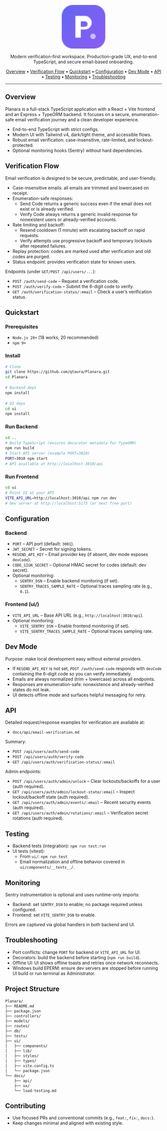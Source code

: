 <p align="center">
  <a href="https://github.com/qtaura/Planara" aria-label="Planara">
    <img src="ui/assets/planara-logo.svg" width="140" alt="Planara logo" />
  </a>
</p>

<p align="center">
  Modern verification-first workspace. Production-grade UX, end-to-end TypeScript, and secure email-based onboarding.
</p>

<p align="center">
  <a href="#overview">Overview</a> •
  <a href="#verification-flow">Verification Flow</a> •
  <a href="#quickstart">Quickstart</a> •
  <a href="#configuration">Configuration</a> •
  <a href="#dev-mode">Dev Mode</a> •
  <a href="#api">API</a> •
  <a href="#testing">Testing</a> •
  <a href="#monitoring">Monitoring</a> •
  <a href="#troubleshooting">Troubleshooting</a>
</p>

---

## Overview
Planara is a full-stack TypeScript application with a React + Vite frontend and an Express + TypeORM backend. It focuses on a secure, enumeration-safe email verification journey and a clean developer experience.

- End-to-end TypeScript with strict configs.
- Modern UI with Tailwind v4, dark/light theme, and accessible flows.
- Robust email verification: case-insensitive, rate-limited, and lockout-protected.
- Optional monitoring hooks (Sentry) without hard dependencies.


## Verification Flow
Email verification is designed to be secure, predictable, and user-friendly.

- Case-insensitive emails: all emails are trimmed and lowercased on receipt.
- Enumeration-safe responses:
  - Send Code returns a generic success even if the email does not exist or is already verified.
  - Verify Code always returns a generic invalid response for nonexistent users or already-verified accounts.
- Rate limiting and backoff:
  - Resend cooldown (1 minute) with escalating backoff on rapid requests.
  - Verify attempts use progressive backoff and temporary lockouts after repeated failures.
- Replay protection: codes are marked used after verification and old codes are purged.
- Status endpoint: provides verification state for known users.

Endpoints (under `GET/POST /api/users/...`):
- `POST /auth/send-code` – Request a verification code.
- `POST /auth/verify-code` – Submit the 6-digit code to verify.
- `GET /auth/verification-status/:email` – Check a user’s verification status.


## Quickstart
### Prerequisites
- `Node.js 20+` (18 works, 20 recommended)
- `npm 9+`

### Install
```bash
# Clone
git clone https://github.com/qtaura/Planara.git
cd Planara

# Backend deps
npm install

# UI deps
cd ui
npm install
```

### Run Backend
```bash
cd ..
# Build TypeScript (ensures decorator metadata for TypeORM)
npm run build
# Start API server (example PORT=3010)
PORT=3010 npm start
# API available at http://localhost:3010/api
```

### Run Frontend
```bash
cd ui
# Point UI at your API
VITE_API_URL=http://localhost:3010/api npm run dev
# Dev server at http://localhost:5173 (or next free port)
```


## Configuration
### Backend
- `PORT` – API port (default: `3001`).
- `JWT_SECRET` – Secret for signing tokens.
- `RESEND_API_KEY` – Email provider key (if absent, dev mode exposes `devCode`).
- `CODE_SIGN_SECRET` – Optional HMAC secret for codes (default: dev secret).
- Optional monitoring:
  - `SENTRY_DSN` – Enable backend monitoring (if set).
  - `SENTRY_TRACES_SAMPLE_RATE` – Optional traces sampling rate (e.g., `0.1`).

### Frontend (ui/)
- `VITE_API_URL` – Base API URL (e.g., `http://localhost:3010/api`).
- Optional monitoring:
  - `VITE_SENTRY_DSN` – Enable frontend monitoring (if set).
  - `VITE_SENTRY_TRACES_SAMPLE_RATE` – Optional traces sampling rate.


## Dev Mode
Purpose: make local development easy without external providers.

- If `RESEND_API_KEY` is not set, `POST /auth/send-code` responds with `devCode` containing the 6-digit code so you can verify immediately.
- Emails are always normalized (trim + lowercase) across all endpoints.
- Responses are enumeration-safe: nonexistence and already-verified states do not leak.
- UI detects offline mode and surfaces helpful messaging for retry.


## API
Detailed request/response examples for verification are available at:
- `docs/api/email-verification.md`

Summary:
- `POST /api/users/auth/send-code`
- `POST /api/users/auth/verify-code`
- `GET /api/users/auth/verification-status/:email`

Admin endpoints:
- `POST /api/users/auth/admin/unlock` – Clear lockouts/backoffs for a user (auth required).
- `GET /api/users/auth/admin/lockout-state/:email` – Inspect lockout/backoff state (auth required).
- `GET /api/users/auth/admin/events/:email` – Recent security events (auth required).
- `GET /api/users/auth/admin/rotations/:email` – Verification secret rotations (auth required).


## Testing
- Backend tests (integration): `npm run test:run`
- UI tests (vitest):
  - From `ui/`: `npm run test`
  - Email normalization and offline behavior covered in `ui/components/__tests__/`.


## Monitoring
Sentry instrumentation is optional and uses runtime-only imports:
- Backend: set `SENTRY_DSN` to enable; no package required unless configured.
- Frontend: set `VITE_SENTRY_DSN` to enable.

Errors are captured via global handlers in both backend and UI.


## Troubleshooting
- Port conflicts: change `PORT` for backend or `VITE_API_URL` for UI.
- Decorators: build the backend before starting (`npm run build`).
- Offline UI: UI shows offline toasts and retries once network reconnects.
- Windows build EPERM: ensure dev servers are stopped before running UI build or run terminal as Administrator.


## Project Structure
```
Planara/
├── README.md
├── package.json
├── controllers/
├── models/
├── routes/
├── db/
├── tests/
├── ui/
│   ├── components/
│   ├── lib/
│   ├── styles/
│   ├── types/
│   ├── vite.config.ts
│   └── package.json
└── docs/
    ├── api/
    ├── ux/
    └── load-testing.md
```

## Contributing
- Use focused PRs and conventional commits (e.g., `feat:`, `fix:`, `docs:`).
- Keep changes minimal and aligned with existing style.